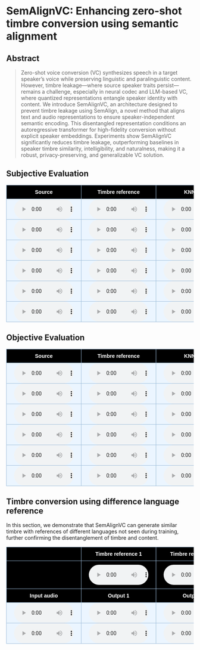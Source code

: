# SemAlignVC: Enhancing zero-shot timbre conversion using semantic alignment

## Abstract

> Zero-shot voice conversion (VC) synthesizes speech in a target speaker’s voice while preserving linguistic and paralinguistic content. However, timbre leakage—where source speaker traits persist—remains a challenge, especially in neural codec and LLM-based VC, where quantized representations entangle speaker identity with content. We introduce SemAlignVC, an architecture designed to prevent timbre leakage using SemAlign, a novel method that aligns text and audio representations to ensure speaker-independent semantic encoding. This disentangled representation conditions an autoregressive transformer for high-fidelity conversion without explicit speaker embeddings. Experiments show SemAlignVC significantly reduces timbre leakage, outperforming baselines in speaker timbre similarity, intelligibility, and naturalness, making it a robust, privacy-preserving, and generalizable VC solution.

<style type="text/css">
    .tg {
    border-collapse: collapse;
    border-color: #9ABAD9;
    border-spacing: 0;
  }

  .tg td {
    background-color: #EBF5FF;
    border-color: #9ABAD9;
    border-style: solid;
    border-width: 1px;
    color: #444;
    font-family: Arial, sans-serif;
    font-size: 14px;
    overflow: hidden;
    padding: 0px 20px;
    word-break: normal;
    font-weight: bold;
    vertical-align: middle;
    horizontal-align: center;
    white-space: nowrap;
  }

  .tg th {
    background-color: #000000;
    border-color: #9ABAD9;
    border-style: solid;
    border-width: 1px;
    color: #fff;
    font-family: Arial, sans-serif;
    font-size: 14px;
    font-weight: normal;
    overflow: hidden;
    padding: 0px 20px;
    word-break: normal;
    font-weight: bold;
    vertical-align: middle;
    horizontal-align: center;
    white-space: nowrap;
    padding: 10px;
    margin: auto;
  }

  .tg .tg-0pky {
    border-color: inherit;
    text-align: center;
    vertical-align: top,
  }

  .tg .tg-fymr {
    border-color: inherit;
    font-weight: bold;
    text-align: center;
    vertical-align: top
  }
  .slider {
  -webkit-appearance: none;
  width: 75%;
  height: 15px;
  border-radius: 5px;
  background: #d3d3d3;
  outline: none;
  opacity: 0.7;
  -webkit-transition: .2s;
  transition: opacity .2s;
}

.slider::-webkit-slider-thumb {
  -webkit-appearance: none;
  appearance: none;
  width: 25px;
  height: 25px;
  border-radius: 50%;
  background: #409cff;
  cursor: pointer;
}

.slider::-moz-range-thumb {
  width: 25px;
  height: 25px;
  border-radius: 50%;
  background: #409cff;
  cursor: pointer;
}

audio {
    width: 160px;
}

/* CSS */
.button-12 {
  display: flex;
  flex-direction: column;
  align-items: center;
  padding: 6px 14px;
  font-family: -apple-system, BlinkMacSystemFont, 'Roboto', sans-serif;
  border-radius: 6px;
  border: none;

  background: #6E6D70;
  box-shadow: 0px 0.5px 1px rgba(0, 0, 0, 0.1), inset 0px 0.5px 0.5px rgba(255, 255, 255, 0.5), 0px 0px 0px 0.5px rgba(0, 0, 0, 0.12);
  color: #DFDEDF;
  user-select: none;
  -webkit-user-select: none;
  touch-action: manipulation;
}

.button-12:focus {
  box-shadow: inset 0px 0.8px 0px -0.25px rgba(255, 255, 255, 0.2), 0px 0.5px 1px rgba(0, 0, 0, 0.1), 0px 0px 0px 3.5px rgba(58, 108, 217, 0.5);
  outline: 0;
}

video {
  margin: 1em;
}

</style>


## Subjective Evaluation
<table class="tg">
<thead>
  <tr>
    <th class="tg-0pky">Source</th>
    <th class="tg-0pky">Timbre reference</th>
    <th class="tg-0pky">KNNVC</th>
    <th class="tg-0pky">HierSpeech++</th>
    <th class="tg-0pky">UniAudio</th>
    <th class="tg-0pky">SemAlignVC</th>
  </tr>
</thead>
<tbody>
  <tr>
    <td>
      <audio controls>
        <source src="audio/subjective_evals/input-p258_011_012.wav" type="audio/wav">
      </audio>
    </td>
    <td>
      <audio controls>
        <source src="audio/subjective_evals/ref-f_p229.wav" type="audio/wav">
      </audio> 
    </td>
    <td>
      <audio controls>
        <source src="audio/subjective_evals/knnvc-p258_011_012-f_p229.wav" type="audio/wav">
      </audio>  
    </td>
    <td>
      <audio controls>
        <source src="audio/subjective_evals/hierspeechpp-p258_011_012-f_p229.wav" type="audio/wav">
      </audio>   
    </td>
    <td>
      <audio controls>
        <source src="audio/subjective_evals/uniaudio-p258_011_012-f_p229.wav" type="audio/wav">
      </audio>  
   </td>
    <td>
      <audio controls>
        <source src="audio/subjective_evals/semalignvc-p258_011_012-f_p229.wav" type="audio/wav">
      </audio>
   </td>
  </tr>
  <tr>
    <td>
      <audio controls>
        <source src="audio/subjective_evals/input-p272_013_014.wav" type="audio/wav">
      </audio>
    </td>
    <td>
      <audio controls>
        <source src="audio/subjective_evals/ref-f_p240.wav" type="audio/wav">
      </audio> 
    </td>
    <td>
      <audio controls>
        <source src="audio/subjective_evals/knnvc-p272_013_014-f_p240.wav" type="audio/wav">
      </audio>  
    </td>
    <td>
      <audio controls>
        <source src="audio/subjective_evals/hierspeechpp-p272_013_014-f_p240.wav" type="audio/wav">
      </audio>   
    </td>
    <td>
      <audio controls>
        <source src="audio/subjective_evals/uniaudio-p272_013_014-f_p240.wav" type="audio/wav">
      </audio>  
   </td>
    <td>
      <audio controls>
        <source src="audio/subjective_evals/semalignvc-p272_013_014-f_p240.wav" type="audio/wav">
      </audio>
   </td>
  </tr>
  <tr>
    <td>
      <audio controls>
        <source src="audio/subjective_evals/input-270_011_012.wav" type="audio/wav">
      </audio>
    </td>
    <td>
      <audio controls>
        <source src="audio/subjective_evals/ref-m_p256.wav" type="audio/wav">
      </audio> 
    </td>
    <td>
      <audio controls>
        <source src="audio/subjective_evals/knnvc-p270_011_012-m_p256.wav" type="audio/wav">
      </audio>  
    </td>
    <td>
      <audio controls>
        <source src="audio/subjective_evals/hierspeechpp-p270_011_012-m_p256.wav" type="audio/wav">
      </audio>   
    </td>
    <td>
      <audio controls>
        <source src="audio/subjective_evals/uniaudio-p270_011_012-m_p256.wav" type="audio/wav">
      </audio>  
   </td>
    <td>
      <audio controls>
        <source src="audio/subjective_evals/semalignvc-p270_011_012-m_p256.wav" type="audio/wav">
      </audio>
   </td>
  </tr>
  <tr>
    <td>
      <audio controls>
        <source src="audio/subjective_evals/input-p364_013_014.wav" type="audio/wav">
      </audio>
    </td>
    <td>
      <audio controls>
        <source src="audio/subjective_evals/ref-f_p335.wav" type="audio/wav">
      </audio> 
    </td>
    <td>
      <audio controls>
        <source src="audio/subjective_evals/knnvc-p364_013_014-f_p335.wav" type="audio/wav">
      </audio>  
    </td>
    <td>
      <audio controls>
        <source src="audio/subjective_evals/hierspeechpp-p364_013_014-f_p335.wav" type="audio/wav">
      </audio>   
    </td>
    <td>
      <audio controls>
        <source src="audio/subjective_evals/uniaudio-p364_013_014-f_p335.wav" type="audio/wav">
      </audio>  
   </td>
    <td>
      <audio controls>
        <source src="audio/subjective_evals/semalignvc-p364_013_014-f_p335.wav" type="audio/wav">
      </audio>
   </td>
  </tr>
  <tr>
    <td>
      <audio controls>
        <source src="audio/subjective_evals/input-p304_011_012.wav" type="audio/wav">
      </audio>
    </td>
    <td>
      <audio controls>
        <source src="audio/subjective_evals/ref-m_p251.wav" type="audio/wav">
      </audio> 
    </td>
    <td>
      <audio controls>
        <source src="audio/subjective_evals/knnvc-p304_011_012-m_p251.wav" type="audio/wav">
      </audio>  
    </td>
    <td>
      <audio controls>
        <source src="audio/subjective_evals/hierspeechpp-p304_011_012-m_p251.wav" type="audio/wav">
      </audio>   
    </td>
    <td>
      <audio controls>
        <source src="audio/subjective_evals/uniaudio-p304_011_012-m_p251.wav" type="audio/wav">
      </audio>  
   </td>
    <td>
      <audio controls>
        <source src="audio/subjective_evals/semalignvc-p304_011_012-m_p251.wav" type="audio/wav">
      </audio>
   </td>
  </tr>
  <tr>
    <td>
      <audio controls>
        <source src="audio/subjective_evals/input-p266_013_014.wav" type="audio/wav">
      </audio>
    </td>
    <td>
      <audio controls>
        <source src="audio/subjective_evals/ref-m_p271.wav" type="audio/wav">
      </audio> 
    </td>
    <td>
      <audio controls>
        <source src="audio/subjective_evals/knnvc-p266_013_014-m_p271.wav" type="audio/wav">
      </audio>  
    </td>
    <td>
      <audio controls>
        <source src="audio/subjective_evals/hierspeechpp-p266_013_014-m_p271.wav" type="audio/wav">
      </audio>
    </td>
    <td>
      <audio controls>
        <source src="audio/subjective_evals/uniaudio-p266_013_014-m_p271.wav" type="audio/wav">
      </audio>  
   </td>
    <td>
      <audio controls>
        <source src="audio/subjective_evals/semalignvc-p266_013_014-m_p271.wav" type="audio/wav">
      </audio>
   </td>
  </tr>
  </tbody>
</table>


## Objective Evaluation


<table class="tg">
<thead>
  <tr>
    <th class="tg-0pky">Source</th>
    <th class="tg-0pky">Timbre reference</th>
    <th class="tg-0pky">KNNVC</th>
    <th class="tg-0pky">HierSpeech++</th>
    <th class="tg-0pky">UniAudio</th>
    <th class="tg-0pky">SemAlignVC</th>
  </tr>
</thead>
<tbody>
  <tr>
    <td>
      <audio controls>
        <source src="audio/objective_evals/input-LibriVox_en_US_10179.wav" type="audio/wav">
      </audio>
    </td>
    <td>
      <audio controls>
        <source src="audio/objective_evals/ref-LibriVox_en_US_0167.wav" type="audio/wav">
      </audio> 
    </td>
    <td>
      <audio controls>
        <source src="audio/objective_evals/knnvc-LibriVox_en_US_10179-LibriVox_en_US_0167.wav" type="audio/wav">
      </audio>  
    </td>
    <td>
      <audio controls>
        <source src="audio/objective_evals/hierspeechpp-LibriVox_en_US_10179-LibriVox_en_US_0167.wav" type="audio/wav">
      </audio>   
    </td>
    <td>
      <audio controls>
        <source src="audio/objective_evals/uniaudio-LibriVox_en_US_10179-LibriVox_en_US_0167.wav" type="audio/wav">
      </audio>  
   </td>
    <td>
      <audio controls>
        <source src="audio/objective_evals/semalignvc-LibriVox_en_US_10179-LibriVox_en_US_0167.wav" type="audio/wav">
      </audio>
   </td>
  </tr>
  <tr>
    <td>
      <audio controls>
        <source src="audio/objective_evals/input-LibriVox_en_US_10018.wav" type="audio/wav">
      </audio>
    </td>
    <td>
      <audio controls>
        <source src="audio/objective_evals/ref-LibriVox_en_US_0125.wav" type="audio/wav">
      </audio> 
    </td>
    <td>
      <audio controls>
        <source src="audio/objective_evals/knnvc-LibriVox_en_US_10018-LibriVox_en_US_0125.wav" type="audio/wav">
      </audio>  
    </td>
    <td>
      <audio controls>
        <source src="audio/objective_evals/hierspeechpp-LibriVox_en_US_10018-LibriVox_en_US_0125.wav" type="audio/wav">
      </audio>   
    </td>
    <td>
      <audio controls>
        <source src="audio/objective_evals/uniaudio-LibriVox_en_US_10018-LibriVox_en_US_0125.wav" type="audio/wav">
      </audio>  
   </td>
    <td>
      <audio controls>
        <source src="audio/objective_evals/semalignvc-LibriVox_en_US_10018-LibriVox_en_US_0125.wav" type="audio/wav">
      </audio>
   </td>
  </tr>
  <tr>
    <td>
      <audio controls>
        <source src="audio/objective_evals/input-LibriVox_en_US_0027.wav" type="audio/wav">
      </audio>
    </td>
    <td>
      <audio controls>
        <source src="audio/objective_evals/ref-LibriVox_en_US_0107.wav" type="audio/wav">
      </audio> 
    </td>
    <td>
      <audio controls>
        <source src="audio/objective_evals/knnvc-LibriVox_en_US_0027-LibriVox_en_US_0107.wav" type="audio/wav">
      </audio>  
    </td>
    <td>
      <audio controls>
        <source src="audio/objective_evals/hierspeechpp-LibriVox_en_US_0027-LibriVox_en_US_0107.wav" type="audio/wav">
      </audio>   
    </td>
    <td>
      <audio controls>
        <source src="audio/objective_evals/uniaudio-LibriVox_en_US_0027-LibriVox_en_US_0107.wav" type="audio/wav">
      </audio>  
   </td>
    <td>
      <audio controls>
        <source src="audio/objective_evals/semalignvc-LibriVox_en_US_0027-LibriVox_en_US_0107.wav" type="audio/wav">
      </audio>
   </td>
  </tr>
  <tr>
    <td>
      <audio controls>
        <source src="audio/objective_evals/input-LibriVox_en_US_0020.wav" type="audio/wav">
      </audio>
    </td>
    <td>
      <audio controls>
        <source src="audio/objective_evals/ref-LibriVox_en_US_0031.wav" type="audio/wav">
      </audio> 
    </td>
    <td>
      <audio controls>
        <source src="audio/objective_evals/knnvc-LibriVox_en_US_0020-LibriVox_en_US_0031.wav" type="audio/wav">
      </audio>  
    </td>
    <td>
      <audio controls>
        <source src="audio/objective_evals/hierspeechpp-LibriVox_en_US_0020-LibriVox_en_US_0031.wav" type="audio/wav">
      </audio>   
    </td>
    <td>
      <audio controls>
        <source src="audio/objective_evals/uniaudio-LibriVox_en_US_0020-LibriVox_en_US_0031.wav" type="audio/wav">
      </audio>  
   </td>
    <td>
      <audio controls>
        <source src="audio/objective_evals/semalignvc-LibriVox_en_US_0020-LibriVox_en_US_0031.wav" type="audio/wav">
      </audio>
   </td>
  </tr>
  <tr>
    <td>
      <audio controls>
        <source src="audio/objective_evals/input-LibriVox_en_US_0036.wav" type="audio/wav">
      </audio>
    </td>
    <td>
      <audio controls>
        <source src="audio/objective_evals/ref-LibriVox_en_US_0092.wav" type="audio/wav">
      </audio> 
    </td>
    <td>
      <audio controls>
        <source src="audio/objective_evals/knnvc-LibriVox_en_US_0036-LibriVox_en_US_0092.wav" type="audio/wav">
      </audio>  
    </td>
    <td>
      <audio controls>
        <source src="audio/objective_evals/hierspeechpp-LibriVox_en_US_0036-LibriVox_en_US_0092.wav" type="audio/wav">
      </audio>   
    </td>
    <td>
      <audio controls>
        <source src="audio/objective_evals/uniaudio-LibriVox_en_US_0036-LibriVox_en_US_0092.wav" type="audio/wav">
      </audio>  
   </td>
    <td>
      <audio controls>
        <source src="audio/objective_evals/semalignvc-LibriVox_en_US_0036-LibriVox_en_US_0092.wav" type="audio/wav">
      </audio>
   </td>
  </tr>
  <tr>
    <td>
      <audio controls>
        <source src="audio/objective_evals/input-LibriVox_en_US_0699.wav" type="audio/wav">
      </audio>
    </td>
    <td>
      <audio controls>
        <source src="audio/objective_evals/ref-LibriVox_en_US_0017.wav" type="audio/wav">
      </audio> 
    </td>
    <td>
      <audio controls>
        <source src="audio/objective_evals/semalignvc-LibriVox_en_US_0699-LibriVox_en_US_0017.wav" type="audio/wav">
      </audio>  
    </td>
    <td>
      <audio controls>
        <source src="audio/objective_evals/hierspeechpp-LibriVox_en_US_0699-LibriVox_en_US_0017.wav" type="audio/wav">
      </audio>   
    </td>
    <td>
      <audio controls>
        <source src="audio/objective_evals/uniaudio-LibriVox_en_US_0699-LibriVox_en_US_0017.wav" type="audio/wav">
      </audio>  
   </td>
    <td>
      <audio controls>
        <source src="audio/objective_evals/semalignvc-LibriVox_en_US_0699-LibriVox_en_US_0017.wav" type="audio/wav">
      </audio>
   </td>
  </tr>
  </tbody>
</table>

## Timbre conversion using difference language reference
In this section, we demonstrate that SemAlignVC can generate similar timbre with references of different languages not seen during training, further confirming the disentanglement of timbre and content.




<table class="tg">
<thead>
  <tr>
    <th class="tg-0pky"></th>
    <th class="tg-0pky">Timbre reference 1</th>
    <th class="tg-0pky">Timbre reference 2</th>
  </tr>
  <tr>
    <th class="tg-0pky"></th>
    <th class="tg-0pky">
      <audio controls>
        <source src="audio/different_language/hindi_ref.wav" type="audio/wav">
      </audio>
    </th>
    <th class="tg-0pky">
      <audio controls>
        <source src="audio/different_language/chinese_ref.wav" type="audio/wav">
      </audio>
    </th>
  </tr>
    <tr>
    <th class="tg-0pky">Input audio</th>
    <th class="tg-0pky">Output 1</th>
    <th class="tg-0pky">Output 2</th>
  </tr>
</thead>
<tbody>
  <tr>
    <td>
      <audio controls>
        <source src="audio/different_language/input_1.wav" type="audio/wav">
      </audio>
    </td>
    <td>
      <audio controls>
        <source src="audio/different_language/output_1_1.wav" type="audio/wav">
      </audio> 
    </td>
    <td>
      <audio controls>
        <source src="audio/different_language/output_1_2.wav" type="audio/wav">
      </audio>  
    </td>
  </tr>
  <tr>
    <td>
      <audio controls>
        <source src="audio/different_language/input_2.wav" type="audio/wav">
      </audio>
    </td>
    <td>
      <audio controls>
        <source src="audio/different_language/output_2_1.wav" type="audio/wav">
      </audio> 
    </td>
    <td>
      <audio controls>
        <source src="audio/different_language/output_2_2.wav" type="audio/wav">
      </audio>  
    </td>
  </tr>
  </tbody>
</table>